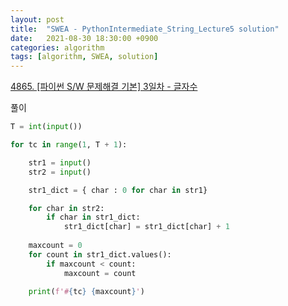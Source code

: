```yaml
---
layout: post
title:  "SWEA - PythonIntermediate_String_Lecture5 solution"
date:   2021-08-30 18:30:00 +0900
categories: algorithm
tags: [algorithm, SWEA, solution]
---
```

[4865. [파이썬 S/W 문제해결 기본] 3일차 - 글자수](https://swexpertacademy.com/main/learn/course/subjectDetail.do?courseId=AVuPDN86AAXw5UW6&subjectId=AWOVGOEKqeoDFAWg#)

풀이

```python
T = int(input())

for tc in range(1, T + 1):   

    str1 = input()
    str2 = input()

    str1_dict = { char : 0 for char in str1}

    for char in str2:
        if char in str1_dict:
            str1_dict[char] = str1_dict[char] + 1
    
    maxcount = 0
    for count in str1_dict.values():
        if maxcount < count:
            maxcount = count
    
    print(f'#{tc} {maxcount}')
```

